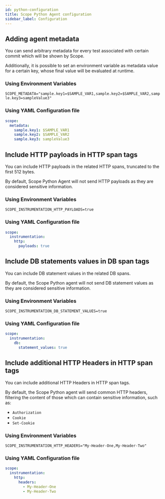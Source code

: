 ```yaml
---
id: python-configuration
title: Scope Python Agent configuration
sidebar_label: Configuration
---
```


## Adding agent metadata

You can send arbitrary metadata for every test associated with certain commit which will be shown by Scope.

Additionally, it is possible to set an environment variable as metadata value for a certain key, whose final value will be evaluated at runtime.

### Using Environment Variables

`SCOPE_METADATA="sample.key1=$SAMPLE_VAR1,sample.key2=$SAMPLE_VAR2,sample.key3=sampleValue3"`

### Using YAML Configuration file

```yaml
scope:
  metadata:
    sample.key1: $SAMPLE_VAR1
    sample.key2: $SAMPLE_VAR2
    sample.key3: sampleValue3
```

## Include HTTP payloads in HTTP span tags

You can include HTTP payloads in the related HTTP spans, truncated to the first 512 bytes.

By default, Scope Python Agent will not send HTTP payloads as they are considered sensitive information.

### Using Environment Variables

`SCOPE_INSTRUMENTATION_HTTP_PAYLOADS=true`

### Using YAML Configuration file

```yaml
scope:
  instrumentation:
    http:
      payloads: true
```

## Include DB statements values in DB span tags

You can include DB statement values in the related DB spans.

By default, the Scope Python agent will not send DB statement values as they are considered sensitive information.

### Using Environment Variables

`SCOPE_INSTRUMENTATION_DB_STATEMENT_VALUES=true`

### Using YAML Configuration file

```yaml
scope:
  instrumentation:
    db:
      statement_values: true
```

## Include additional HTTP Headers in HTTP span tags

You can include additional HTTP Headers in HTTP span tags.

By default, the Scope Python agent will send common HTTP headers, filtering the content of those which can contain sensitive information, such as:

- `Authorization`
- `Cookie`
- `Set-Cookie`

### Using Environment Variables

`SCOPE_INSTRUMENTATION_HTTP_HEADERS="My-Header-One,My-Header-Two"`

### Using YAML Configuration file

```yaml
scope:
  instrumentation:
    http:
      headers:
        - My-Header-One
        - My-Header-Two
```
